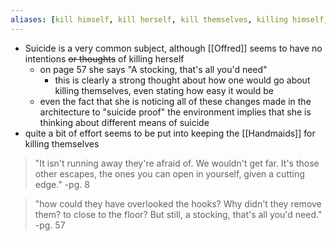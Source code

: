 ```yaml
---
aliases: [kill himself, kill herself, kill themselves, killing himself, killing herself, killing themselves]
---
```

- Suicide is a very common subject, although [[Offred]] seems to have no intentions ~~or thoughts~~ of killing herself
	- on page 57 she says "A stocking, that's all you'd need"
		- this is clearly a strong thought about how one would go about killing themselves, even stating how easy it would be
	- even the fact that she is noticing all of these changes made in the architecture to "suicide proof" the environment implies that she is thinking about different means of suicide
- quite a bit of effort seems to be put into keeping the [[Handmaids]] for killing themselves

> "It isn't running away they're afraid of. We wouldn't get far. It's those other escapes, the ones you can open in yourself, given a cutting edge."
> -pg. 8

>"how could they have overlooked the hooks? Why didn't they remove them? to close to the floor? But still, a stocking, that's all you'd need."
>-pg. 57